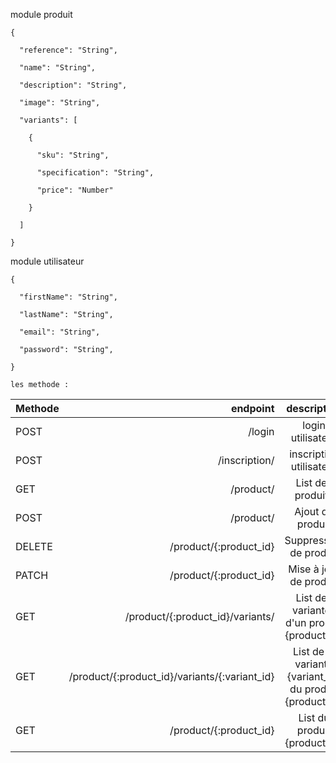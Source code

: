 module produit

```
{

  "reference": "String",

  "name": "String",

  "description": "String",

  "image": "String",

  "variants": [

    {

      "sku": "String",

      "specification": "String",

      "price": "Number"

    }

  ]

}
```

module utilisateur

```
{

  "firstName": "String",

  "lastName": "String",

  "email": "String",

  "password": "String",

}
```



```
les methode :
```

Methode | endpoint | description
| :--- | ---: | :---:
POST  | /login | login utilisateur
POST  | /inscription/ | inscription utilisateur
GET  | /product/ | List des produits
POST  | /product/ | Ajout de produit
DELETE  | 	/product/{:product_id} | Suppression de produit
PATCH  | /product/{:product_id} | Mise à jour de produit
GET  | /product/{:product_id}/variants/ | List des variantes d'un produit {product_id}
GET  | /product/{:product_id}/variants/{:variant_id} | List de la variante {variant_id} du produit {product_id}
GET  | /product/{:product_id} | List du produit {product_id}


